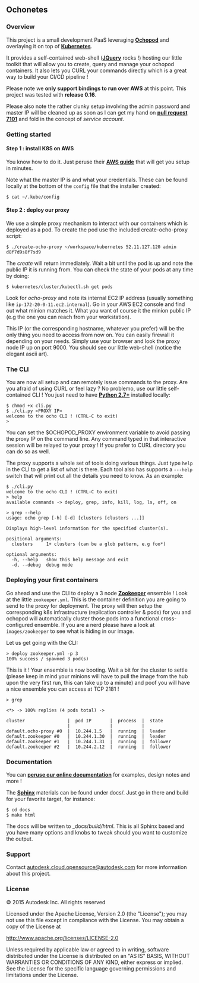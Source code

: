 ## Ochonetes

### Overview

This project is a small development PaaS leveraging [**Ochopod**](https://github.com/autodesk-cloud/ochopod)
and overlaying it on top of [**Kubernetes**](https://github.com/GoogleCloudPlatform/kubernetes).

It provides a self-contained web-shell ([**JQuery**](https://jquery.com/) rocks !) hosting our little toolkit that will
allow you to create, query and manage your ochopod containers. It also lets you CURL your commands directly which is
a great way to build your CI/CD pipeline !

Please note we **only support bindings to run over AWS** at this point. This project was tested with **release 0.16**.

Please also note the rather clunky setup involving the admin password and master IP will be cleaned up as soon as I
can get my hand on [**pull request 7101**](https://github.com/GoogleCloudPlatform/kubernetes/pull/7101) and fold in the
concept of _service account_.

### Getting started

#### Step 1 : install K8S on AWS

You know how to do it. Just peruse their [**AWS guide**](https://github.com/GoogleCloudPlatform/kubernetes/blob/master/docs/getting-started-guides/aws.md)
that will get you setup in minutes.

Note what the master IP is and what your credentials. These can be found locally at the bottom of the ```config``` file
that the installer created:

```
$ cat ~/.kube/config
```

#### Step 2 : deploy our proxy

We use a simple proxy mechanism to interact with our containers which is deployed as a pod. To create the pod use the included create-ocho-proxy script:

```
$ ./create-ocho-proxy ~/workspace/kubernetes 52.11.127.120 admin d8f7d9s8f7sd9
```

The _create_ will return immediately. Wait a bit until the pod is up and note the public IP it is running from. You
can check the state of your pods at any time by doing:

```
$ kubernetes/cluster/kubectl.sh get pods
```

Look for _ocho-proxy_ and note its internal EC2 IP address (usually something like ```ip-172-20-0-11.ec2.internal```).
Go in your AWS EC2 console and find out what minion matches it. What you want of course it the minion public IP (e.g
the one you can reach from your workstation).

This IP (or the corresponding hostname, whatever you prefer) will be the only thing you need to access from now on.
You can easily firewall it depending on your needs. Simply use your browser and look the proxy node IP up on port 9000.
You should see our little web-shell (notice the elegant ascii art).

### The CLI

You are now all setup and can remotely issue commands to the proxy. Are you afraid of using CURL or feel lazy ? No
problemo, use our little self-contained CLI ! You just need to have [**Python 2.7+**](https://www.python.org/)
installed locally:

```
$ chmod +x cli.py
$ ./cli.py <PROXY IP>
welcome to the ocho CLI ! (CTRL-C to exit)
>
```

You can set the $OCHOPOD_PROXY environment variable to avoid passing the proxy IP on the command line. Any command
typed in that interactive session will be relayed to your proxy ! If you prefer to CURL directory you can do so as
well.

The proxy supports a whole set of tools doing various things. Just type ```help``` in the CLI to get a list of what is
there. Each tool also has supports a ```---help``` switch that will print out all the details you need to know. As
an example:

```
$ ./cli.py
welcome to the ocho CLI ! (CTRL-C to exit)
> help
available commands -> deploy, grep, info, kill, log, ls, off, on

> grep --help
usage: ocho grep [-h] [-d] [clusters [clusters ...]]

Displays high-level information for the specified cluster(s).

positional arguments:
  clusters     1+ clusters (can be a glob pattern, e.g foo*)

optional arguments:
  -h, --help   show this help message and exit
  -d, --debug  debug mode
```

### Deploying your first containers

Go ahead and use the CLI to deploy a 3 node [**Zookeeper**](https://zookeeper.apache.org/) ensemble ! Look at the
little ```zookeeper.yml```. This is the container definition you are going to send to the proxy for deployment.
The proxy will then setup the corresponding k8s infrastructure (replication controller & pods) for you and ochopod will
automatically cluster those pods into a functional cross-configured ensemble. If you are a nerd please have a look at
```images/zookeeper``` to see what is hiding in our image.

Let us get going with the CLI:

```
> deploy zookeeper.yml -p 3
100% success / spawned 3 pod(s)
```

This is it ! Your ensemble is now booting. Wait a bit for the cluster to settle (please keep in mind your minions
will have to pull the image from the hub upon the very first run, this can take up to a minute) and poof you will have
a nice ensemble you can access at TCP 2181 !

```
> grep

<*> -> 100% replies (4 pods total) ->

cluster                |  pod IP       |  process  |  state
                       |               |           |
default.ocho-proxy #0  |  10.244.1.5   |  running  |  leader
default.zookeeper #0   |  10.244.1.30  |  running  |  leader
default.zookeeper #1   |  10.244.1.31  |  running  |  follower
default.zookeeper #2   |  10.244.2.12  |  running  |  follower
```

### Documentation

You can [**peruse our online documentation**](http://autodesk-cloud.github.io/ochonetes/) for examples, design notes
and more !

The [**Sphinx**](http://sphinx-doc.org/) materials can be found under docs/. Just go in there and build for your
favorite target, for instance:

```
$ cd docs
$ make html
```

The docs will be written to _docs/_build/html_. This is all Sphinx based and you have many options and knobs to
tweak should you want to customize the output.

### Support

Contact autodesk.cloud.opensource@autodesk.com for more information about this project.

### License

© 2015 Autodesk Inc.
All rights reserved

Licensed under the Apache License, Version 2.0 (the "License");
you may not use this file except in compliance with the License.
You may obtain a copy of the License at

   http://www.apache.org/licenses/LICENSE-2.0

Unless required by applicable law or agreed to in writing, software
distributed under the License is distributed on an "AS IS" BASIS,
WITHOUT WARRANTIES OR CONDITIONS OF ANY KIND, either express or implied.
See the License for the specific language governing permissions and
limitations under the License.
